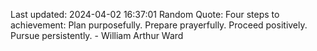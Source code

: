 Last updated: 2024-04-02 16:37:01
Random Quote: Four steps to achievement: Plan purposefully. Prepare prayerfully. Proceed positively. Pursue persistently. - William Arthur Ward